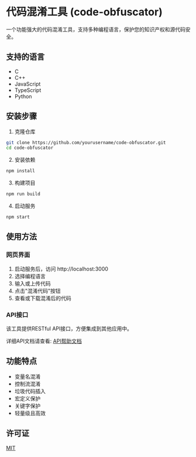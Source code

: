 # 代码混淆工具 (code-obfuscator)

一个功能强大的代码混淆工具，支持多种编程语言，保护您的知识产权和源代码安全。

## 支持的语言
- C
- C++
- JavaScript
- TypeScript
- Python

## 安装步骤

1. 克隆仓库
```bash
git clone https://github.com/yourusername/code-obfuscator.git
cd code-obfuscator
```

2. 安装依赖
```bash
npm install
```

3. 构建项目
```bash
npm run build
```

4. 启动服务
```bash
npm start
```

## 使用方法

### 网页界面
1. 启动服务后，访问 http://localhost:3000
2. 选择编程语言
3. 输入或上传代码
4. 点击"混淆代码"按钮
5. 查看或下载混淆后的代码

### API接口
该工具提供RESTful API接口，方便集成到其他应用中。

详细API文档请查看: [API帮助文档](public/help.html)

## 功能特点
- 变量名混淆
- 控制流混淆
- 垃圾代码插入
- 宏定义保护
- 关键字保护
- 轻量级且高效

## 许可证
[MIT](LICENSE)
